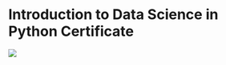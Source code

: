 # Introduction to Data Science in Python Certificate
<img src="https://s3.amazonaws.com/coursera_assets/meta_images/generated/CERTIFICATE_LANDING_PAGE/CERTIFICATE_LANDING_PAGE~59W7DVUK24N2/CERTIFICATE_LANDING_PAGE~59W7DVUK24N2.jpeg"></img>